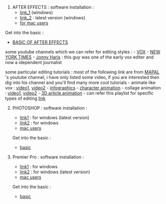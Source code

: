 1. AFTER EFFECTS : 
  software installation :
   - [link_1](https://getintopc.com/softwares/graphic-design/adobe-after-effects-2021-free-download-1218220/) (windows)
   - [link_2](https://filecr.com/windows/adobe-after-effects-0033/?id=478973670000) : latest version (windows)
   - [for mac users](https://filecr.com/macos/adobe-after-effects-1025/?id=275577730000)

  Get into the basic :
   - [BASIC OF AFTER EFFECTS](https://youtu.be/QHDhSidFhcQ?si=qnRTuww-JlsFf-hf)

  some youtube channels which we can refer for editing styles :
    - [VOX](https://www.youtube.com/@Vox)
    - [NEW YORK TIMES](https://www.youtube.com/@nytimes)
    - [Jonny Haris](https://www.youtube.com/@johnnyharris) : this guy was one of the early vox editer and now a idependent journalist 

  some particular editing tutorials :
    most of the following link are from [MAPAL](https://www.youtube.com/@mapal) 's youtube channel, i have only listed some video, if you are interested then dig into his channel and you'll find many more cool tutorials
      - animate like vox : [video1](https://youtu.be/H0ny76eBcDE?si=JGOJlwoXEfC7CFmY), [video2](https://youtu.be/n1bOAad9vco?si=eCEFe-8NCbZp0JcO)
      - [infographics](https://youtu.be/6hF1bbgGk8o?si=c3n2IBjsllfJpCPT)
      - [character animation](https://youtu.be/A2swfdRKuBA?si=l2tdracaEsD3zJqz)
      - collage animation : [video1](https://youtu.be/RdX3yzQDyG4?si=o1J0JO1_Yrbj5siC), [video2](https://youtu.be/NXRR6H8pI_U?si=R_UOdG4_6GvZZB1g)
      - [3D article animation](https://youtu.be/fDD0q7zUnbw?si=64eRzhMGs4gIruIU)
      - can refer this playlist for specific types of editing [link](https://youtube.com/playlist?list=PLT6TzADDEXvbDR5RdTrQZqYgjRJwCUBgw&si=H7ZWLGO_7jDefSPw)

2. PHOTOSHOP :
   software installation :
   - [link1](https://filecr.com/windows/adobe-photoshop-2024/?id=064459350000) : for windows (latest version)
   - [link2](https://getintopc.com/softwares/graphic-design/adobe-photoshop-2023-free-download-1758627/) : for windows 
   - [mac users](https://filecr.com/macos/adobe-photoshop-1026/?id=182025377000)
  
   Get into the basic :
   - [basic](https://youtu.be/r1mwj8AH98Y?si=Moo0T9arTvs4DwOP)
  
3. Premier Pro :
   software installation :
   - [link1](https://getintopc.com/softwares/video-editing/adobe-premiere-pro-cc-2021-free-download-1614695/) : for windows
   - [link2](https://filecr.com/windows/adobe-premiere-pro-0039/?id=082907231000) : for windows (latest version)
   - [mac users](https://filecr.com/macos/adobe-premiere-pro-1023/?id=750150975000)
  
   Get into the basic :
   - [basic](https://youtu.be/2Gy_WYrlnYc?si=jctCOAlD-9U0li9z)
